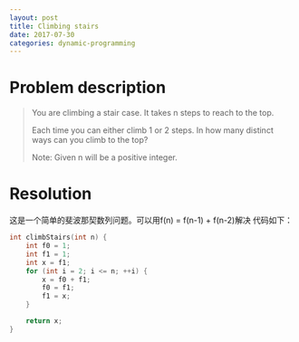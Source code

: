 ```yaml
---
layout: post
title: Climbing stairs
date: 2017-07-30
categories: dynamic-programming
---
```

# Problem description

> You are climbing a stair case. It takes n steps to reach to the top.
> 
> Each time you can either climb 1 or 2 steps. In how many distinct ways can you climb to the top?
> 
> Note: Given n will be a positive integer.

# Resolution

这是一个简单的斐波那契数列问题。可以用f(n) = f(n-1) + f(n-2)解决
代码如下：
```c++
int climbStairs(int n) {
	int f0 = 1;
	int f1 = 1;
	int x = f1;
	for (int i = 2; i <= n; ++i) {
	    x = f0 + f1;
	    f0 = f1;
	    f1 = x;
	}

	return x;
}
```
